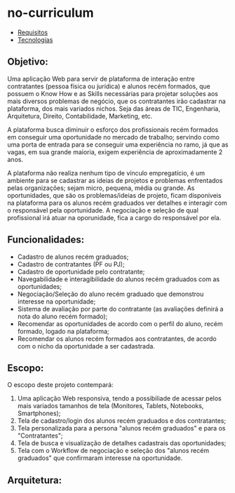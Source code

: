 # no-curriculum

* [Requisitos](requisitos.md)
* [Tecnologias](tecnologias.md)

## Objetivo:

Uma aplicação Web para servir de plataforma de interação entre contratantes (pessoa física ou jurídica) e alunos recém formados, que possuem o Know How e as Skills necessárias para projetar soluções aos mais diversos problemas de negócio, que os contratantes irão cadastrar na plataforma, dos mais variados nichos. Seja das áreas de TIC, Engenharia, Arquitetura, Direito, Contabilidade, Marketing, etc.

A plataforma busca diminuir o esforço dos profissionais recém formados em conseguir uma oportunidade no mercado de trabalho; servindo como uma porta de entrada para se conseguir uma experiência no ramo, já que as vagas, em sua grande maioria, exigem experiência de aproximadamente 2 anos.

A plataforma não realiza nenhum tipo de vínculo empregatício, é um ambiente para se cadastrar as ideias de projetos e problemas enfrentados pelas organizações; sejam micro, pequena, média ou grande. As oportunidades, que são os problemas/ideias de projeto, ficam disponiveis na plataforma para os alunos recém graduados ver detalhes e interagir com o responsável pela oportunidade. A negociação e seleção de qual profissional irá atuar na oporunidade, fica a cargo do responsável por ela.

## Funcionalidades:
* Cadastro de alunos recém graduados;
* Cadastro de contratantes (PF ou PJ);
* Cadastro de oportunidade pelo contratante;
* Navegabilidade e interagibilidade do alunos recém graduados com as oportunidades;
* Negociação/Seleção do aluno recém graduado que demonstrou interesse na oportunidade;
* Sistema de avaliação por parte do contratante (as avaliações definirá a nota do aluno recém formado);
* Recomendar as oportunidades de acordo com o perfil do aluno, recém formado, logado na plataforma;
* Recomendar os alunos recém formados aos contratantes, de acordo com o nicho da oportunidade a ser cadastrada.

## Escopo:

O escopo deste projeto contempará:

1. Uma aplicação Web responsiva, tendo a possibiliade de acessar pelos mais variados tamanhos de tela (Monitores, Tablets, Notebooks, Smartphones);
2. Tela de cadastro/login dos alunos recém graduados e dos contratantes;
3. Tela personalizada para a persona "alunos recém graduados" e para os "Contratantes";
4. Tela de busca e visualização de detalhes cadastrais das oportunidades;
5. Tela com o Workflow de negociação e seleção dos "alunos recém graduados" que confirmaram interesse na oportunidade.

## Arquitetura:
